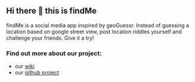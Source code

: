## Hi there 👋 this is findMe

findMe is a social media app inspired by geoGuessr. Instead of guessing a location based on google street view, post location riddles yourself and challenge your friends. Give it a try!

### Find out more about our project:
- our [wiki](https://github.com/uzh-ase-fs24/workspace/wiki)
- our [github project](https://github.com/orgs/uzh-ase-fs24/projects/1)

<!--

**Here are some ideas to get you started:**

🙋‍♀️ A short introduction - what is your organization all about?
🌈 Contribution guidelines - how can the community get involved?
👩‍💻 Useful resources - where can the community find your docs? Is there anything else the community should know?
🍿 Fun facts - what does your team eat for breakfast?
🧙 Remember, you can do mighty things with the power of [Markdown](https://docs.github.com/github/writing-on-github/getting-started-with-writing-and-formatting-on-github/basic-writing-and-formatting-syntax)
-->
